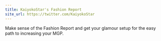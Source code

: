 ```yaml
---
title: KaiyokoStar's Fashion Report
site_url: https://twitter.com/KaiyokoStar
---
```

Make sense of the Fashion Report and get your glamour setup for the easy path to increasing your MGP.